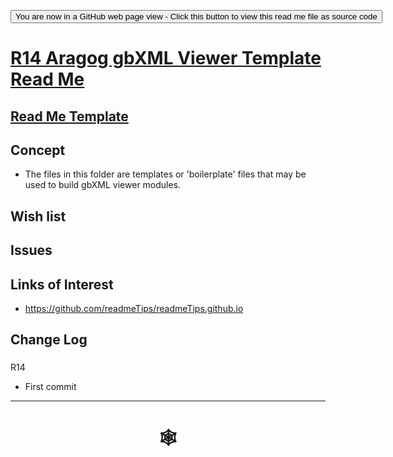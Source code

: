 <span style=display:none; >[You are now in a GitHub source code view - click this link to view Read Me file as a web page](http://www.ladybug.tools/spider/index.html#gbxml-viewer/r14/gv-tmp-template/README.md "View file as a web page." ) </span>

<div><input type=button onclick="window.location.href='https://github.com/ladybug-tools/spider/blob/master/gbxml-viewer/r14/gv-tmp-template/README-template.md'";
value='You are now in a GitHub web page view - Click this button to view this read me file as source code' ></div>

# [R14 Aragog gbXML Viewer Template Read Me]( #gbxml-viewer/r14/gv-tmp-template/README-template.md )

<!--
<iframe class=iframeReadMe src=http://www.ladybug.tools/spider/gbxml-viewer/r14/gv-tmp-template/gv-tmp.html width=100% height=400px >Iframes are not displayed on github.com</iframe>

## Full screen test script: [gbXML Viewer Template]( http://www.ladybug.tools/spider/gbxml-viewer/r14/gv-tmp-template/gv-tmp.html )
-->

## [Read Me Template]( http://www.ladybug.tools/spider/index.html#gbxml-viewer/r14/gv-tmp-template/README-template.md )



## Concept

* The files in this folder are templates or 'boilerplate' files that may be used to build gbXML viewer modules.

## Wish list



## Issues



## Links of Interest

* https://github.com/readmeTips/readmeTips.github.io

## Change Log

###

R14
* First commit

***

# <center title="hello!" ><a href=javascript:window.scrollTo(0,0); style=text-decoration:none; > &#x1f578; </a></center>



